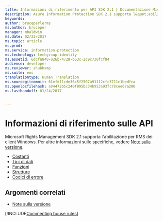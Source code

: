```yaml
---
title: Informazioni di riferimento per API SDK 2.1 | Documentazione Microsoft
description: Azure Information Protection SDK 2.1 supporta l&quot;abilitazione per RMS dei client Windows.
keywords: 
author: bruceperlerms
ms.author: bruceper
manager: mbaldwin
ms.date: 02/23/2017
ms.topic: article
ms.prod: 
ms.service: information-protection
ms.technology: techgroup-identity
ms.assetid: 6dcfa840-026b-4728-b53c-2c9c730fcf84
audience: developer
ms.reviewer: shubhamp
ms.suite: ems
translationtype: Human Translation
ms.sourcegitcommit: 61efd11cde36c5f2507a91112cfc3711c1bedfca
ms.openlocfilehash: a94472b5c240f895bc34b953a93fc78cee67a206
ms.lasthandoff: 01/24/2017


---
```


# <a name="api-reference"></a>Informazioni di riferimento sulle API

Microsoft Rights Management SDK 2.1 supporta l'abilitazione per RMS dei client Windows. Per altre informazioni sulle specifiche, vedere [Note sulla versione](release-notes-rtm.md).
- [Costanti](https://msdn.microsoft.com/library/hh535291.aspx)
- [Tipi di dati](https://msdn.microsoft.com/library/hh535288.aspx)
- [Funzioni](https://msdn.microsoft.com/library/hh535289.aspx)
- [Strutture](https://msdn.microsoft.com/library/hh535294.aspx)
- [Codici di errore](https://msdn.microsoft.com/library/hh535248.aspx)



## <a name="related-topics"></a>Argomenti correlati

* [Note sulla versione](release-notes-rtm.md)

[!INCLUDE[Commenting house rules](../includes/houserules.md)]
